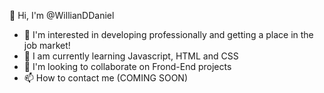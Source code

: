 👋 Hi, I'm @WillianDDaniel
- 👀 I'm interested in developing professionally and getting a place in the job market!
- 🌱 I am currently learning Javascript, HTML and CSS
- 💞️ I'm looking to collaborate on Frond-End projects
- 📫 How to contact me (COMING SOON)

<!---
WillianDDaniel/WillianDDaniel is a ✨ special ✨ repository because its `README.md` (this file) appears on your GitHub profile.
You can click the Preview link to take a look at your changes.
--->
